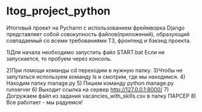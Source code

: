 # Itog_project_python


Итоговый проект на Pycharm с использованием фреймворка Django представляет собой совокупность файлов(приложений), образующий совпадаемый со всеми требованиями ТЗ, фронтенд и бэкэнд проекта.

1)Для начала необходимо запустить файл START.bat
Если не запускается, то пробуем через консоль.

2)При помощи команды cd переходим в нужную папку.
3)Чтобы не запутаться используем команду ls и смотрим, где мы находимся.
4) Находим папку manage.py
5) Пишем команду python manage.py runserver
6) Выходит ссылка на сервер  http://127.0.0.1:8000/
7) Догружаем файл из задания vacancies_with_skills.csv в папку ПАРСЕР
8) Все работает - мы радуемся!